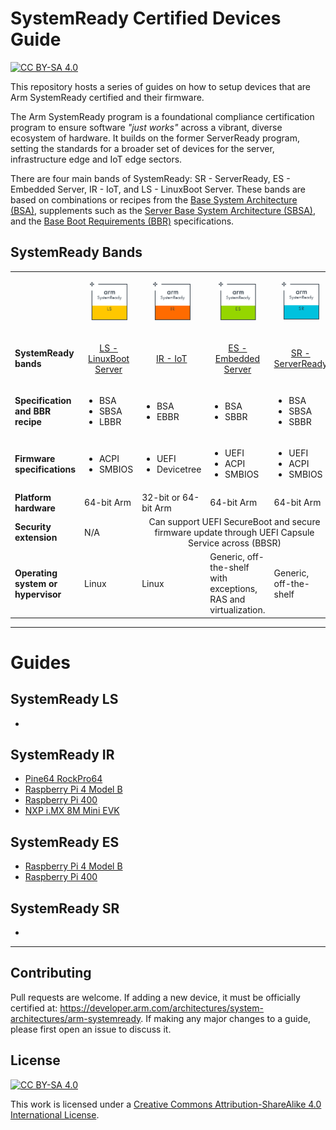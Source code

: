 # SystemReady Certified Devices Guide
[![CC BY-SA 4.0][cc-by-sa-shield]][cc-by-sa]

This repository hosts a series of guides on how to setup devices that are
Arm SystemReady certified and their firmware.

The Arm SystemReady program is a foundational compliance certification program
to ensure software *"just works"* across a vibrant, diverse ecosystem of
hardware. It builds on the former ServerReady program, setting the standards for
a broader set of devices for the server, infrastructure edge and IoT edge
sectors.

There are four main bands of SystemReady: SR - ServerReady, ES - Embedded Server,
IR - IoT, and LS - LinuxBoot Server. These bands are based on combinations or
recipes from the
[Base System Architecture (BSA)](https://developer.arm.com/architectures/system-architectures/arm-systemready/specifications#bsa),
supplements such as the
[Server Base System Architecture (SBSA)](https://developer.arm.com/architectures/system-architectures/arm-systemready/specifications#sbsa),
and the
[Base Boot Requirements (BBR)](https://developer.arm.com/architectures/system-architectures/arm-systemready/specifications#bbr)
specifications.

## SystemReady Bands


<table>
  <tbody>
    <tr>
        <td>&nbsp;</td>
        <td>
        <p align="center"><img alt="Arm SystemReady LS certified" src="_assets/systemready_icons/ls.png" style="height: 61px; width: 60px;"></p>
        </td>
        <td>
        <p align="center"><img alt="Arm SystemReady IR certified" src="_assets/systemready_icons/ir.png" style="height: 61px; width: 60px;"></p>
        </td>
        <td>
        <p align="center"><img alt="Arm SystemReady ES certified" src="_assets/systemready_icons/es.png" style="height: 61px; width: 60px;"></p>
        </td>
        <td>
        <p align="center"><img alt="Arm SystemReady SR certified" src="_assets/systemready_icons/sr.png" style="height: 60px; width: 60px;"></p>
        </td>
    </tr>
    <tr>
        <td><strong>SystemReady bands</strong></td>
        <td>
        <p align="center"><a href="https://developer.arm.com//architectures/system-architectures/arm-systemready/ls">LS - LinuxBoot Server</a></p>
        </td>
        <td>
        <p align="center"><a href="https://developer.arm.com//architectures/system-architectures/arm-systemready/ir">IR - IoT</a></p>
        </td>
        <td>
        <p align="center"><a href="https://developer.arm.com//architectures/system-architectures/arm-systemready/es">ES - Embedded Server</a></p>
        </td>
        <td>
        <p align="center"><a href="https://developer.arm.com//architectures/system-architectures/arm-systemready/sr">SR - ServerReady</a></p>
        </td>
    </tr>
    <tr>
        <td><strong>Specification and BBR recipe</strong></td>
        <td>
        <ul>
            <li>BSA</li>
            <li>SBSA</li>
            <li>LBBR</li>
        </ul>
        </td>
        <td>
        <ul>
            <li>BSA</li>
            <li>EBBR</li>
        </ul>
        </td>
        <td>
        <ul>
            <li>BSA</li>
            <li>SBBR</li>
        </ul>
        </td>
        <td>
        <ul>
            <li>BSA</li>
            <li>SBSA</li>
            <li>SBBR</li>
        </ul>
        </td>
    </tr>
    <tr>
        <td><strong>Firmware specifications</strong></td>
        <td>
        <ul>
            <li>ACPI</li>
            <li>SMBIOS</li>
        </ul>
        </td>
        <td>
        <ul>
            <li>UEFI</li>
            <li>Devicetree</li>
        </ul>
        </td>
        <td>
        <ul>
            <li>UEFI</li>
            <li>ACPI</li>
            <li>SMBIOS</li>
        </ul>
        </td>
        <td>
        <ul>
            <li>UEFI</li>
            <li>ACPI</li>
            <li>SMBIOS</li>
        </ul>
        </td>
    </tr>
    <tr>
        <td><strong>Platform hardware</strong></td>
        <td>64-bit Arm</td>
        <td>32-bit or 64-bit Arm</td>
        <td>64-bit Arm</td>
        <td>64-bit Arm</td>
    </tr>
    <tr>
        <td><strong>Security extension</strong></td>
        <td>N/A</td>
        <td colspan="3" style="text-align: center;">Can support UEFI SecureBoot and secure firmware update through UEFI Capsule Service across (BBSR)</td>
    </tr>
    <tr>
        <td><strong>Operating system or hypervisor</strong></td>
        <td>Linux</td>
        <td>Linux</td>
        <td>Generic, off-the-shelf with exceptions, RAS and virtualization.</td>
        <td>Generic, off-the-shelf</td>
    </tr>
  </tbody>
</table>

---
# Guides
## SystemReady LS
-
## SystemReady IR
- [Pine64 RockPro64](Rockchip/rk3399/Pine64%20RockPro64/readme.md)
- [Raspberry Pi 4 Model B](Raspberry%20Pi/../Raspberry%20Pi/Raspberry%20Pi%204%20Model%20B/readme.md)
- [Raspberry Pi 400](Raspberry%20Pi/Raspberry%20Pi%20400/readme.md)
- [NXP i.MX 8M Mini EVK](NXP/i.mx_8m_mini_EVK/readme.md)
## SystemReady ES
- [Raspberry Pi 4 Model B](Raspberry%20Pi/../Raspberry%20Pi/Raspberry%20Pi%204%20Model%20B/readme.md)
- [Raspberry Pi 400](Raspberry%20Pi/Raspberry%20Pi%20400/readme.md)
## SystemReady SR
-

---

## Contributing
Pull requests are welcome. If adding a new device, it must be officially certified at: https://developer.arm.com/architectures/system-architectures/arm-systemready. If making any major changes to a guide, please first open an issue to discuss it.

## License
[![CC BY-SA 4.0][cc-by-sa-image]][cc-by-sa]

This work is licensed under a
[Creative Commons Attribution-ShareAlike 4.0 International License][cc-by-sa].


[cc-by-sa]: http://creativecommons.org/licenses/by-sa/4.0/
[cc-by-sa-image]: https://licensebuttons.net/l/by-sa/4.0/88x31.png
[cc-by-sa-shield]: https://img.shields.io/badge/License-CC%20BY--SA%204.0-lightgrey.svg
